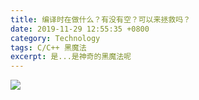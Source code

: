 ```yaml
---
title: 编译时在做什么？有没有空？可以来拯救吗？
date: 2019-11-29 12:55:35 +0800
category: Technology
tags: C/C++ 黑魔法
excerpt: 是...是神奇的黑魔法呢
---
```


![](https://codeforces.com/predownloaded/74/bf/74bf142287573c733e9196a3bf26cd8b012bc804.png)



